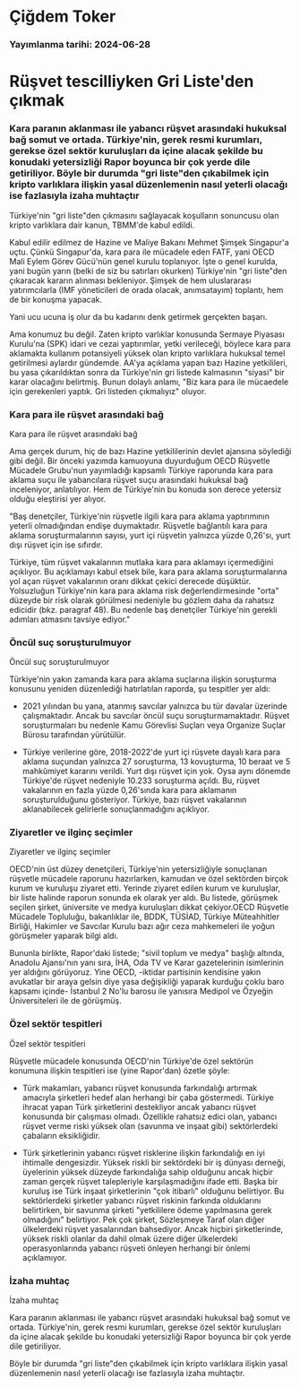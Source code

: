 # Çiğdem Toker

### Yayımlanma tarihi: 2024-06-28

# Rüşvet tescilliyken Gri Liste'den çıkmak


### Kara paranın aklanması ile yabancı rüşvet arasındaki hukuksal bağ somut ve ortada. Türkiye'nin, gerek resmi kurumları, gerekse özel sektör kuruluşları da içine alacak şekilde bu konudaki yetersizliği Rapor boyunca bir çok yerde dile getiriliyor. Böyle bir durumda "gri liste"den çıkabilmek için kripto varlıklara ilişkin yasal düzenlemenin nasıl yeterli olacağı ise fazlasıyla izaha muhtaçtır



Türkiye'nin "gri liste"den çıkmasını sağlayacak koşulların sonuncusu olan kripto varlıklara dair kanun, TBMM'de kabul edildi.

Kabul edilir edilmez de Hazine ve Maliye Bakanı Mehmet Şimşek Singapur'a uçtu. Çünkü Singapur'da, kara para ile mücadele eden FATF, yani OECD Mali Eylem Görev Gücü'nün genel kurulu toplanıyor. İşte o genel kurulda, yani bugün yarın (belki de siz bu satırları okurken) Türkiye'nin "gri liste"den çıkaracak kararın alınması bekleniyor. Şimşek de hem uluslararası yatırımcılarla (IMF yöneticileri de orada olacak, anımsatayım) toplantı, hem de bir konuşma yapacak.

Yani ucu ucuna iş olur da bu kadarını denk getirmek gerçekten başarı.

Ama konumuz bu değil. Zaten kripto varlıklar konusunda Sermaye Piyasası Kurulu'na (SPK) idari ve cezai yaptırımlar, yetki verileceği, böylece kara para aklamakta kullanım potansiyeli yüksek olan kripto varlıklara hukuksal temel getirilmesi aylardır gündemde. AA'ya açıklama yapan bazı Hazine yetkilileri, bu yasa çıkarıldıktan sonra da Türkiye'nin gri listede kalmasının "siyasi" bir karar olacağını belirtmiş. Bunun dolaylı anlamı, "Biz kara para ile mücaedele için gerekenleri yaptık. Gri listeden çıkmalıyız" oluyor.


### Kara para ile rüşvet arasındaki bağ

Kara para ile rüşvet arasındaki bağ

Ama gerçek durum, hiç de bazı Hazine yetkililerinin devlet ajansına söylediği gibi değil. Bir önceki yazımda kamuoyuna duyurduğum OECD Rüşvetle Mücadele Grubu'nun yayımladığı kapsamlı Türkiye raporunda kara para aklama suçu ile yabancılara rüşvet suçu arasındaki hukuksal bağ inceleniyor, anlatılıyor. Hem de Türkiye'nin bu konuda son derece yetersiz olduğu eleştirisi yer alıyor.

"Baş denetçiler, Türkiye'nin rüşvetle ilgili kara para aklama yaptırımının yeterli olmadığından endişe duymaktadır. Rüşvetle bağlantılı kara para aklama soruşturmalarının sayısı, yurt içi rüşvetin yalnızca yüzde 0,26'sı, yurt dışı rüşvet için ise sıfırdır.

Türkiye, tüm rüşvet vakalarının mutlaka kara para aklamayı içermediğini açıklıyor. Bu açıklamayı kabul etsek bile, kara para aklama soruşturmalarına yol açan rüşvet vakalarının oranı dikkat çekici derecede düşüktür. Yolsuzluğun Türkiye'nin kara para aklama risk değerlendirmesinde "orta" düzeyde bir risk olarak görülmesi nedeniyle bu gözlem daha da rahatsız edicidir (bkz. paragraf 48). Bu nedenle baş denetçiler Türkiye'nin gerekli adımları atmasını tavsiye ediyor."


### Öncül suç soruşturulmuyor

Öncül suç soruşturulmuyor

Türkiye'nin yakın zamanda kara para aklama suçlarına ilişkin soruşturma konusunu yeniden düzenlediği hatırlatılan raporda, şu tespitler yer aldı:

- 2021 yılından bu yana, atanmış savcılar yalnızca bu tür davalar üzerinde çalışmaktadır. Ancak bu savcılar öncül suçu soruşturmamaktadır. Rüşvet soruşturmaları bu nedenle Kamu Görevlisi Suçları veya Organize Suçlar Bürosu tarafından yürütülür.

- Türkiye verilerine göre, 2018-2022'de yurt içi rüşvete dayalı kara para aklama suçundan yalnızca 27 soruşturma, 13 kovuşturma, 10 beraat ve 5 mahkûmiyet kararını verildi. Yurt dışı rüşvet için yok. Oysa aynı dönemde Türkiye'de rüşvet nedeniyle 10.233 soruşturma açıldı. Bu, rüşvet vakalarının en fazla yüzde 0,26'sında kara para aklamanın soruşturulduğunu gösteriyor. Türkiye, bazı rüşvet vakalarının aklanabilecek gelirlerle sonuçlanmadığını açıklıyor.


### Ziyaretler ve ilginç seçimler

Ziyaretler ve ilginç seçimler

OECD'nin üst düzey denetçileri, Türkiye'nin yetersizliğiyle sonuçlanan rüşvetle mücadele raporunu hazırlarken, kamudan ve özel sektörden birçok kurum ve kuruluşu ziyaret etti. Yerinde ziyaret edilen kurum ve kuruluşlar, bir liste halinde raporun sonunda ek olarak yer aldı. Bu listede, görüşmek seçilen şirket, üniversite ve medya kuruluşları dikkat çekiyor.OECD Rüşvetle Mücadele Topluluğu, bakanlıklar ile, BDDK, TÜSİAD, Türkiye Müteahhitler Birliği, Hakimler ve Savcılar Kurulu bazı ağır ceza mahkemeleri ile yoğun görüşmeler yaparak bilgi aldı.

Bununla birlikte, Rapor'daki listede; "sivil toplum ve medya" başlığı altında, Anadolu Ajansı'nın yanı sıra, İHA, Oda TV ve Karar gazetelerinin isimlerinin yer aldığını görüyoruz. Yine OECD, -iktidar partisinin kendisine yakın avukatlar bir araya gelsin diye yasa değişikliği yaparak kurduğu çoklu baro kapsamı içinde- İstanbul 2 No'lu barosu ile yanısıra Medipol ve Özyeğin Üniversiteleri ile de görüşmüş.


### Özel sektör tespitleri

Özel sektör tespitleri

Rüşvetle mücadele konusunda OECD'nin Türkiye'de özel sektörün konumuna ilişkin tespitleri ise (yine Rapor'dan) özetle şöyle:

- Türk makamları, yabancı rüşvet konusunda farkındalığı artırmak amacıyla şirketleri hedef alan herhangi bir çaba göstermedi. Türkiye ihracat yapan Türk şirketlerini destekliyor ancak yabancı rüşvet konusunda bir çalışması olmadı. Özellikle rahatsız edici olan, yabancı rüşvet verme riski yüksek olan (savunma ve inşaat gibi) sektörlerdeki çabaların eksikliğidir.

- Türk şirketlerinin yabancı rüşvet risklerine ilişkin farkındalığı en iyi ihtimalle dengesizdir. Yüksek riskli bir sektördeki bir iş dünyası derneği, üyelerinin yüksek düzeyde farkındalığa sahip olduğunu ancak hiçbir zaman gerçek rüşvet talepleriyle karşılaşmadığını ifade etti. Başka bir kuruluş ise Türk inşaat şirketlerinin "çok itibarlı" olduğunu belirtiyor. Bu sektörlerdeki şirketler yabancı rüşvet riskinin farkında olduklarını belirtirken, bir savunma şirketi "yetkililere ödeme yapılmasına gerek olmadığını" belirtiyor. Pek çok şirket, Sözleşmeye Taraf olan diğer ülkelerdeki rüşvet yasalarından bahsediyor. Ancak hiçbiri şirketlerinde, yüksek riskli olanlar da dahil olmak üzere diğer ülkelerdeki operasyonlarında yabancı rüşveti önleyen herhangi bir önlemi açıklamıyor.


### İzaha muhtaç

İzaha muhtaç

Kara paranın aklanması ile yabancı rüşvet arasındaki hukuksal bağ somut ve ortada. Türkiye'nin, gerek resmi kurumları, gerekse özel sektör kuruluşları da içine alacak şekilde bu konudaki yetersizliği Rapor boyunca bir çok yerde dile getiriliyor.

Böyle bir durumda "gri liste"den çıkabilmek için kripto varlıklara ilişkin yasal düzenlemenin nasıl yeterli olacağı ise fazlasıyla izaha muhtaçtır.

